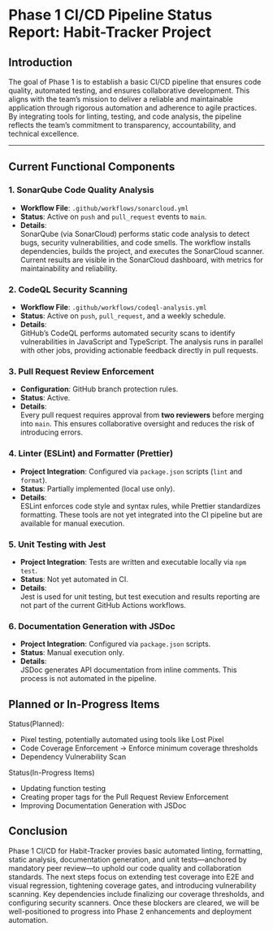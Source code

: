 # Phase 1 CI/CD Pipeline Status Report: Habit-Tracker Project

## Introduction
The goal of Phase 1 is to establish a basic CI/CD pipeline that ensures code quality, automated testing, and ensures collaborative development. This aligns with the team’s mission to deliver a reliable and maintainable application through rigorous automation and adherence to agile practices. By integrating tools for linting, testing, and code analysis, the pipeline reflects the team’s commitment to transparency, accountability, and technical excellence.

---

## Current Functional Components
### 1. **SonarQube Code Quality Analysis**
   - **Workflow File**: `.github/workflows/sonarcloud.yml`
   - **Status**: Active on `push` and `pull_request` events to `main`.
   - **Details**:  
     SonarQube (via SonarCloud) performs static code analysis to detect bugs, security vulnerabilities, and code smells. The workflow installs dependencies, builds the project, and executes the SonarCloud scanner. Current results are visible in the SonarCloud dashboard, with metrics for maintainability and reliability.

### 2. **CodeQL Security Scanning**
   - **Workflow File**: `.github/workflows/codeql-analysis.yml`
   - **Status**: Active on `push`, `pull_request`, and a weekly schedule.
   - **Details**:  
     GitHub’s CodeQL performs automated security scans to identify vulnerabilities in JavaScript and TypeScript. The analysis runs in parallel with other jobs, providing actionable feedback directly in pull requests.

### 3. **Pull Request Review Enforcement**
   - **Configuration**: GitHub branch protection rules.
   - **Status**: Active.
   - **Details**:  
     Every pull request requires approval from **two reviewers** before merging into `main`. This ensures collaborative oversight and reduces the risk of introducing errors.

### 4. **Linter (ESLint) and Formatter (Prettier)**
   - **Project Integration**: Configured via `package.json` scripts (`lint` and `format`).
   - **Status**: Partially implemented (local use only).  
   - **Details**:  
     ESLint enforces code style and syntax rules, while Prettier standardizes formatting. These tools are not yet integrated into the CI pipeline but are available for manual execution.

### 5. **Unit Testing with Jest**
   - **Project Integration**: Tests are written and executable locally via `npm test`.
   - **Status**: Not yet automated in CI.  
   - **Details**:  
     Jest is used for unit testing, but test execution and results reporting are not part of the current GitHub Actions workflows.

### 6. **Documentation Generation with JSDoc**
   - **Project Integration**: Configured via `package.json` scripts.
   - **Status**: Manual execution only.  
   - **Details**:  
     JSDoc generates API documentation from inline comments. This process is not automated in the pipeline.


## Planned or In-Progress Items
Status(Planned):
- Pixel testing, potentially automated using tools like Lost Pixel  
- Code Coverage Enforcement -> Enforce minimum coverage thresholds
- Dependency Vulnerability Scan

Status(In-Progress Items)
- Updating function testing 
- Creating proper tags for the Pull Request Review Enforcement
- Improving Documentation Generation with JSDoc
  

## Conclusion

Phase 1 CI/CD for Habit-Tracker provies basic automated linting, formatting, static analysis, documentation generation, and unit tests—anchored by mandatory peer review—to uphold our code quality and collaboration standards. The next steps focus on extending test coverage into E2E and visual regression, tightening coverage gates, and introducing vulnerability scanning. Key dependencies include finalizing our coverage thresholds, and configuring security scanners. Once these blockers are cleared, we will be well-positioned to progress into Phase 2 enhancements and deployment automation.

